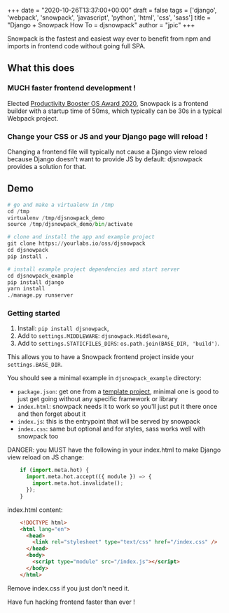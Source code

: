 +++
date = "2020-10-26T13:37:00+00:00"
draft = false
tags = ['django', 'webpack', 'snowpack', 'javascript', 'python', 'html', 'css', 'sass']
title = "Django + Snowpack How To = djsnowpack"
author = "jpic"
+++

Snowpack is the fastest and easiest way ever to benefit from npm and imports in
frontend code without going full SPA.

## What this does

### MUCH faster frontend development !

Elected [Productivity Booster OS Award
2020](https://osawards.com/javascript/2020), Snowpack is a frontend builder
with a startup time of 50ms, which typically can be 30s in a typical Webpack
project.

### Change your CSS or JS and your Django page will reload !

Changing a frontend file will typically not cause a Django view reload because
Django doesn't want to provide JS by default: djsnowpack provides a solution
for that.

## Demo

```python
# go and make a virtualenv in /tmp
cd /tmp
virtualenv /tmp/djsnowpack_demo
source /tmp/djsnowpack_demo/bin/activate

# clone and install the app and example project
git clone https://yourlabs.io/oss/djsnowpack
cd djsnowpack
pip install .

# install example project dependencies and start server
cd djsnowpack_example
pip install django
yarn install
./manage.py runserver
```

### Getting started

1. Install: `pip install djsnowpack`,
2. Add to `settings.MIDDLEWARE`:  `djsnowpack.Middleware`,
3. Add to `settings.STATICFILES_DIRS`:  `os.path.join(BASE_DIR, 'build')`.

This allows you to have a Snowpack frontend project inside your
`settings.BASE_DIR`.

You should see a minimal example in `djsnowpack_example` directory:

- `package.json`: get one from a [template
  project](https://github.com/snowpackjs/snowpack/tree/master/create-snowpack-app/),
  minimal one is good to just get going without any specific framework or library
- `index.html`: snowpack needs it to work so you'll just put it there once and
  then forget about it
- `index.js`: this is the entrypoint that will be served by snowpack
- `index.css`: same but optional and for styles, sass works well with
  snowpack too

DANGER: you MUST have the following in your index.html to make Django view
reload on JS change:

```python
    if (import.meta.hot) {
      import.meta.hot.accept(({ module }) => {
        import.meta.hot.invalidate();
      });
    }
```

index.html content:

```html
    <!DOCTYPE html>
    <html lang="en">
      <head>
        <link rel="stylesheet" type="text/css" href="/index.css" />
      </head>
      <body>
        <script type="module" src="/index.js"></script>
      </body>
    </html>
```

Remove index.css if you just don't need it.

Have fun hacking frontend faster than ever !

